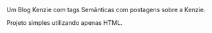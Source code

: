 Um Blog Kenzie com tags Semânticas com postagens sobre a Kenzie.

Projeto simples utilizando apenas HTML.
